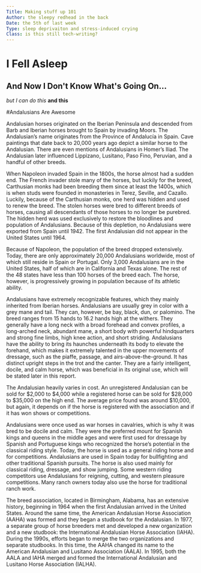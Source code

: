 ```yaml
---
Title: Making stuff up 101
Author: the sleepy redhead in the back
Date: the 5th of last week
Type: sleep deprivaiton and stress-induced crying
Class: is this still tech-writing?
---
```


# I Fell Asleep
## And Now I Don't Know What's Going On...

*but I can do this*
**and this**

#Andalusians Are Awesome

  Andalusian horses originated on the Iberian Peninsula and descended from Barb and Iberian horses brought to Spain by invading Moors. The Andalusian’s name originates from the Province of Andalucía in Spain. Cave paintings that date back to 20,000 years ago depict a similar horse to the Andalusian. There are even mentions of Andalusians in Homer’s Iliad. The Andalusian later influenced Lippizano, Lusitano, Paso Fino, Peruvian, and a handful of other breeds.

When Napoleon invaded Spain in the 1800s, the horse almost had a sudden end. The French invader stole many of the horses, but luckily for the breed, Carthusian monks had been breeding them since at least the 1400s, which is when studs were founded in monasteries in Terez, Seville, and Cazallo. Luckily, because of the Carthusian monks, one herd was hidden and used to renew the breed. The stolen horses were bred to different breeds of horses, causing all descendants of those horses to no longer be purebred. The hidden herd was used exclusively to restore the bloodlines and population of Andalusians. Because of this depletion, no Andalusians were exported from Spain until 1942. The first Andalusian did not appear in the United States until 1964.
	
Because of Napoleon, the population of the breed dropped extensively. Today, there are only approximately 20,000 Andalusians worldwide, most of which still reside in Spain or Portugal. Only 3,000 Andalusians are in the United States, half of which are in California and Texas alone. The rest of the 48 states have less than 100 horses of the breed each. The horse, however, is progressively growing in population because of its athletic ability.
	
Andalusians have extremely recognizable features, which they mainly inherited from Iberian horses. Andalusians are usually grey in color with a grey mane and tail. They can, however, be bay, black, dun, or palomino. The breed ranges from 15 hands to 16.2 hands high at the withers. They generally have a long neck with a broad forehead and convex profiles, a long-arched neck, abundant mane, a short body with powerful hindquarters and strong fine limbs, high knee action, and short striding. 
Andalusians have the ability to bring its haunches underneath its body to elevate the forehand, which makes it extremely talented in the upper movements of dressage, such as the piaffe, passage, and airs-above-the-ground. It has distinct upright steps in the trot and the canter. They are a fairly intelligent, docile, and calm horse, which was beneficial in its original use, which will be stated later in this report. 
	
The Andalusian heavily varies in cost. An unregistered Andalusian can be sold for $2,000 to $4,000 while a registered horse can be sold for $28,000 to $35,000 on the high end. The average price found was around $10,000, but again, it depends on if the horse is registered with the association and if it has won shows or competitions. 
	
Andalusians were once used as war horses in cavalries, which is why it was bred to be docile and calm. They were the preferred mount for Spanish kings and queens in the middle ages and were first used for dressage by Spanish and Portuguese kings who recognized the horse’s potential in the classical riding style. Today, the horse is used as a general riding horse and for competitions. Andalusians are used in Spain today for bullfighting and other traditional Spanish pursuits. The horse is also used mainly for classical riding, dressage, and show jumping. Some western riding competitors use Andalusians for reigning, cutting, and western pleasure competitions. Many ranch owners today also use the horse for traditional ranch work. 
	
The breed association, located in Birmingham, Alabama, has an extensive history, beginning in 1964 when the first Andalusian arrived in the United States. Around the same time, the American Andalusian Horse Association (AAHA) was formed and they began a studbook for the Andalusian. In 1977, a separate group of horse breeders met and developed a new organization and a new studbook: the International Andalusian Horse Association (IAHA). During the 1990s, efforts began to merge the two organizations and separate studbooks. In this time, the AAHA changed its name to the American Andalusian and Lusitano Association (AALA). In 1995, both the AALA and IAHA merged and formed the International Andalusian and Lusitano Horse Association (IALHA). 
